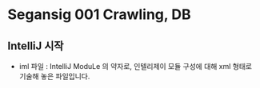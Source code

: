 # Segansig 001 Crawling, DB



## IntelliJ 시작

* iml 파일 : IntelliJ ModuLe 의 약자로, 인텔리제이 모듈 구성에 대해 xml 형태로 기술해 놓은 파일입니다.

